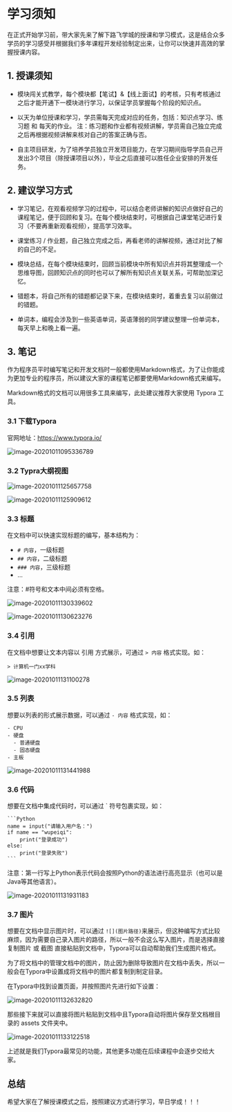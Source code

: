 # 学习须知

在正式开始学习前，带大家先来了解下路飞学城的授课和学习模式，这是结合众多学员的学习感受并根据我们多年课程开发经验制定出来，让你可以快速并高效的掌握授课内容。



## 1. 授课须知

- 模块闯关式教学，每个模块都【笔试】&【线上面试】的考核，只有考核通过之后才能开通下一模块进行学习，以保证学员掌握每个阶段的知识点。

- 以天为单位授课和学习，学员需每天完成对应的任务，包括：知识点学习、练习题 和 每天的作业。
  注：练习题和作业都有视频讲解，学员需自己独立完成之后再根据视频讲解来核对自己的答案正确与否。

- 自主项目研发，为了培养学员独立开发项目能力，在学习期间指导学员自己开发出3个项目（除授课项目以外），毕业之后直接可以胜任企业安排的开发任务。

  

## 2. 建议学习方式

- 学习笔记，在观看视频学习的过程中，可以结合老师讲解的知识点做好自己的课程笔记，便于回顾和复习。在每个模块结束时，可根据自己课堂笔记进行复习（不要再重新观看视频），提高学习效率。

- 课堂练习 / 作业题，自己独立完成之后，再看老师的讲解视频，通过对比了解的自己的不足。

- 模块总结，在每个模块结束时，回顾当前模块中所有知识点并将其整理成一个思维导图，回顾知识点的同时也可以了解所有知识点关联关系，可帮助加深记忆。

- 错题本，将自己所有的错题都记录下来，在模块结束时，着重去复习以前做过的错题。

- 单词本，编程会涉及到一些英语单词，英语薄弱的同学建议整理一份单词本，每天早上和晚上看一遍。

  

## 3. 笔记

作为程序员平时编写笔记和开发文档时一般都使用Markdown格式，为了让你能成为更加专业的程序员，所以建议大家的课程笔记都要使用Markdown格式来编写。

Markdown格式的文档可以用很多工具来编写，此处建议推荐大家使用 Typora 工具。



### 3.1 下载Typora

官网地址：https://www.typora.io/

![image-20201011095336789](assets/image-20201011095336789.png)



### 3.2 Typra大纲视图

![image-20201011125657758](assets/image-20201011125657758.png)



![image-20201011125909612](assets/image-20201011125909612.png)



### 3.3 标题

在文档中可以快速实现标题的编写，基本结构为：

- `# 内容`，一级标题
- `## 内容`，二级标题
- `### 内容`，三级标题
- ...

注意：#符号和文本中间必须有空格。

![image-20201011130339602](assets/image-20201011130339602.png)

![image-20201011130623276](assets/image-20201011130623276.png)

### 3.4 引用

在文档中想要让文本内容以 引用 方式展示，可通过 `> 内容` 格式实现。如：

```
> 计算机一门xx学科
```

![image-20201011131100278](assets/image-20201011131100278.png)



### 3.5 列表

想要以列表的形式展示数据，可以通过 `- 内容` 格式实现，如：

```
- CPU
- 硬盘
  - 普通硬盘
  - 固态硬盘
- 主板
```

![image-20201011131441988](assets/image-20201011131441988.png)

### 3.6 代码

想要在文档中集成代码时，可以通过 ` 符号包裹实现，如：

```
​```Python
name = input("请输入用户名：")
if name == "wupeiqi":
	print("登录成功")
else:
    print("登录失败")
​```
```

注意：第一行写上Python表示代码会按照Python的语法进行高亮显示（也可以是Java等其他语言）。



![image-20201011131931183](assets/image-20201011131931183.png)



### 3.7 图片

想要在文档中显示图片时，可以通过 `![](图片路径)`来展示，但这种编写方式比较麻烦，因为需要自己录入图片的路径，所以一般不会这么写入图片，而是选择直接 复制图片 或 截图 直接粘贴到文档中，Typora可以自动帮助我们生成图片格式。

为了将文档中的管理文档中的图片，防止因为删除导致图片在文档中丢失，所以一般会在Typora中设置成将文档中的图片都复制到制定目录。

在Typora中找到设置页面，并按照图片先进行如下设置：

![image-20201011132632820](assets/image-20201011132632820.png)



那些接下来就可以直接将图片粘贴到文档中且Typora自动将图片保存至文档根目录的 assets 文件夹中。

![image-20201011133122518](assets/image-20201011133122518.png)



上述就是我们Typora最常见的功能，其他更多功能在后续课程中会逐步交给大家。



## 总结

希望大家在了解授课模式之后，按照建议方式进行学习，早日学成！！！